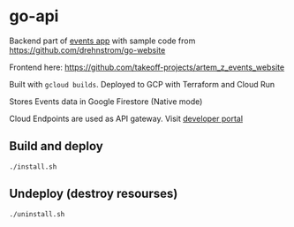 # go-api

Backend part of [events app](https://events-website-4kad4w6jba-uc.a.run.app/) with sample code from https://github.com/drehnstrom/go-website


Frontend here: https://github.com/takeoff-projects/artem_z_events_website

Built with `gcloud builds`. Deployed to GCP with Terraform and Cloud Run

Stores Events data in Google Firestore (Native mode)

Cloud Endpoints are used as API gateway. Visit [developer portal](https://endpointsportal.roi-takeoff-user3.cloud.goog/docs/events-api-4kad4w6jba-uc.a.run.app/0/introduction)

## Build and deploy

```
./install.sh
```

## Undeploy (destroy resourses)

```
./uninstall.sh
```
